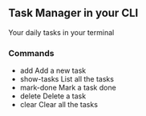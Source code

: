 ## Task Manager in your CLI

Your daily tasks in your terminal

### Commands

- add <task> Add a new task
- show-tasks List all the tasks
- mark-done <taskname> Mark a task done
- delete <taskname> Delete a task
- clear Clear all the tasks
